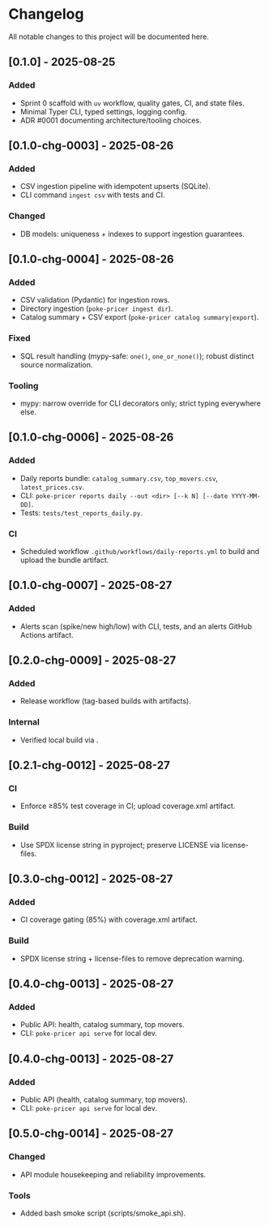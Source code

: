 # Changelog

All notable changes to this project will be documented here.

## [0.1.0] - 2025-08-25
### Added
- Sprint 0 scaffold with `uv` workflow, quality gates, CI, and state files.
- Minimal Typer CLI, typed settings, logging config.
- ADR #0001 documenting architecture/tooling choices.

## [0.1.0-chg-0003] - 2025-08-26
### Added
- CSV ingestion pipeline with idempotent upserts (SQLite).
- CLI command `ingest csv` with tests and CI.
### Changed
- DB models: uniqueness + indexes to support ingestion guarantees.

## [0.1.0-chg-0004] - 2025-08-26
### Added
- CSV validation (Pydantic) for ingestion rows.
- Directory ingestion (`poke-pricer ingest dir`).
- Catalog summary + CSV export (`poke-pricer catalog summary|export`).

### Fixed
- SQL result handling (mypy-safe: `one()`, `one_or_none()`); robust distinct source normalization.

### Tooling
- mypy: narrow override for CLI decorators only; strict typing everywhere else.

## [0.1.0-chg-0006] - 2025-08-26
### Added
- Daily reports bundle: `catalog_summary.csv`, `top_movers.csv`, `latest_prices.csv`.
- CLI: `poke-pricer reports daily --out <dir> [--k N] [--date YYYY-MM-DD]`.
- Tests: `tests/test_reports_daily.py`.

### CI
- Scheduled workflow `.github/workflows/daily-reports.yml` to build and upload the bundle artifact.

## [0.1.0-chg-0007] - 2025-08-27
### Added
- Alerts scan (spike/new high/low) with CLI, tests, and an alerts GitHub Actions artifact.

## [0.2.0-chg-0009] - 2025-08-27
### Added
- Release workflow (tag-based builds with artifacts).
### Internal
- Verified local build via .

## [0.2.1-chg-0012] - 2025-08-27
### CI
- Enforce ≥85% test coverage in CI; upload coverage.xml artifact.
### Build
- Use SPDX license string in pyproject; preserve LICENSE via license-files.

## [0.3.0-chg-0012] - 2025-08-27
### Added
- CI coverage gating (85%) with coverage.xml artifact.
### Build
- SPDX license string + license-files to remove deprecation warning.

## [0.4.0-chg-0013] - 2025-08-27
### Added
- Public API: health, catalog summary, top movers.
- CLI: `poke-pricer api serve` for local dev.

## [0.4.0-chg-0013] - 2025-08-27
### Added
- Public API (health, catalog summary, top movers).
- CLI: `poke-pricer api serve` for local dev.

## [0.5.0-chg-0014] - 2025-08-27
### Changed
- API module housekeeping and reliability improvements.
### Tools
- Added bash smoke script (scripts/smoke_api.sh).

